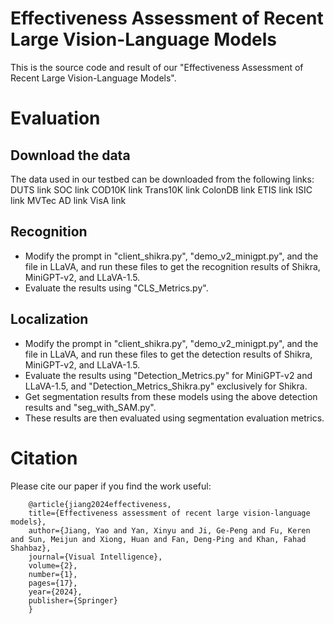 # Effectiveness Assessment of Recent Large Vision-Language Models

This is the source code and result of our "Effectiveness Assessment of Recent Large Vision-Language Models".

# Evaluation

## Download the data
The data used in our testbed can be downloaded from the following links:
DUTS link
SOC  link
COD10K link
Trans10K link
ColonDB link
ETIS link
ISIC link
MVTec AD link
VisA link



## Recognition
* Modify the prompt in "client_shikra.py", "demo_v2_minigpt.py", and the file in LLaVA, and run these files to get the recognition results of Shikra, MiniGPT-v2, and LLaVA-1.5.
* Evaluate the results using "CLS_Metrics.py".


## Localization
* Modify the prompt in "client_shikra.py", "demo_v2_minigpt.py", and the file in LLaVA, and run these files to get the detection results of Shikra, MiniGPT-v2, and LLaVA-1.5.
* Evaluate the results using "Detection_Metrics.py" for MiniGPT-v2 and LLaVA-1.5, and "Detection_Metrics_Shikra.py" exclusively for Shikra.
* Get segmentation results from these models using the above detection results and "seg_with_SAM.py".
* These results are then evaluated using segmentation evaluation metrics.

# Citation
Please cite our paper if you find the work useful: 

        @article{jiang2024effectiveness,
        title={Effectiveness assessment of recent large vision-language models},
        author={Jiang, Yao and Yan, Xinyu and Ji, Ge-Peng and Fu, Keren and Sun, Meijun and Xiong, Huan and Fan, Deng-Ping and Khan, Fahad Shahbaz},
        journal={Visual Intelligence},
        volume={2},
        number={1},
        pages={17},
        year={2024},
        publisher={Springer}
        }

